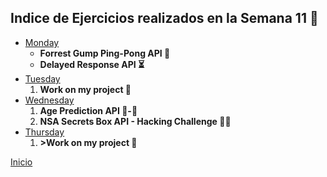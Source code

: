 ## Indice de Ejercicios realizados en la Semana 11 🧠

<ul>
    <li>
        <a href="./Monday.md">Monday</a>
        <ul>
            <li><strong>Forrest Gump Ping-Pong API 🏓</strong></li>
            <li><strong>Delayed Response API ⏳</strong></li>
        </ul>
    </li>
    <li>
        <a href="./Tuesday.md">Tuesday</a>
        <ol>
            <li><strong>Work on my project 🧠</strong></li>
        </ol>
    </li>
    <li>
        <a href="./Wednesday.md">Wednesday</a>
        <ol>
            <li><strong>Age Prediction API 👶-👴</strong></li>
            <li><strong>NSA Secrets Box API - Hacking Challenge 👨‍💻</strong></li>
        </ol>
    </li>
    <li>
        <a href="./Thursday.md">Thursday</a>
        <ol>
            <li><strong>>Work on my project 🧠</strong></li>
        </ol>
    </li>
		</ul>

<a href="../README.md">Inicio</a>

